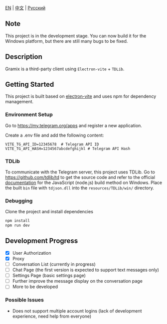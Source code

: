 [EN](README.md) | [中文](README_zh-CN.md) | [Русский](README_RU.md)

## Note

This project is in the development stage.
You can now build it for the Windows platform, but there are still many bugs to be fixed.

## Description

Gramix is a third-party client using `Electron-vite` + `TDLib`.

## Getting Started

This project is built based on [electron-vite](https://electron-vite.org/) and uses npm for dependency management.

### Environment Setup

Go to https://my.telegram.org/apps and register a new application.

Create a .env file and add the following content:

```.env
VITE_TG_API_ID=12345678  # Telegram API ID
VITE_TG_API_HASH=1234567abcdefghijkl # Telegram API Hash
```

### TDLib

To communicate with the Telegram server, this project uses TDLib.
Go to https://github.com/tdlib/td to get the source code and refer to the official [documentation](https://tdlib.github.io/td/build.html?language=JavaScript) for the JavaScript (node.js) build method on Windows.
Place the built `bin` file with `tdjson.dll` into the `resources/TDLib/win/` directory.

### Debugging

Clone the project and install dependencies

```bash
npm install
npm run dev
```

## Development Progress

- [x] User Authorization
- [x] Proxy
- [ ] Conversation List (currently in progress)
- [ ] Chat Page (the first version is expected to support text messages only)
- [ ] Settings Page (basic settings page)
- [ ] Further improve the message display on the conversation page
- [ ] More to be developed

### Possible Issues

- Does not support multiple account logins (lack of development experience, need help from everyone)
